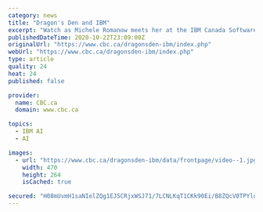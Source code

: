 ```yaml
---
category: news
title: "Dragon's Den and IBM"
excerpt: "Watch as Michele Romanow meets her at the IBM Canada Software Lab for a discussion about IBM Watson, and explains how AI can help Dragons' Den alumni RVezy work smarter as they enter the US market. In just four years,"
publishedDateTime: 2020-10-22T23:09:00Z
originalUrl: "https://www.cbc.ca/dragonsden-ibm/index.php"
webUrl: "https://www.cbc.ca/dragonsden-ibm/index.php"
type: article
quality: 24
heat: 24
published: false

provider:
  name: CBC.ca
  domain: www.cbc.ca

topics:
  - IBM AI
  - AI

images:
  - url: "https://www.cbc.ca/dragonsden-ibm/data/frontpage/video--1.jpg?202010221100"
    width: 470
    height: 264
    isCached: true

secured: "H08mUvmH1saNIelZQg1EJ5CRjxWSJ71/7LCNLKqT1CKk90Ei/B8ZQcV0TPYlqaQloet8+sAXRoX4gi8wQIdv8KQAbtfkAnMEk8isb5c9DTS3NIk0jPRK3Bvo2b7aIQfj2/5MwIIRMGkOQ5ghTmjfRvah/kOzX+zqxW2akpam0eDxJvPv0gA/wNLHLQ/mz+v9JQnd9boNxBKnpS6nRRnW4PN1Hc/Ee8UinWpZvE8b5m3sdz8FLpZDiVcKYhxCRMt+le5Y7Ixirb6Irj+qClTShYUfanDO9iWx0glxiE2/D9ZJBJ+hKITBl04klIh0DWRQz5Qgw6swdZCzhD7uTRqBRhDzqFPXRNFw+WFT7jS+354=;O/ja2gsF44ch5jCuALGNgw=="
---
```


